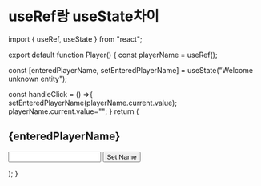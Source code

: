 # useRef랑 useState차이

import { useRef, useState } from "react";

export default function Player() {
  const playerName = useRef();

  const [enteredPlayerName, setEnteredPlayerName] = useState("Welcome unknown entity"); 

  const handleClick = () =>{
    setEnteredPlayerName(playerName.current.value);
    playerName.current.value="";
  }
  return (
    <section id="player">
      <h2>{enteredPlayerName}</h2>
      <p>
        <input ref={playerName} type="text" />
        <button onClick={handleClick}>Set Name</button>
      </p>
    </section>
  );
}
